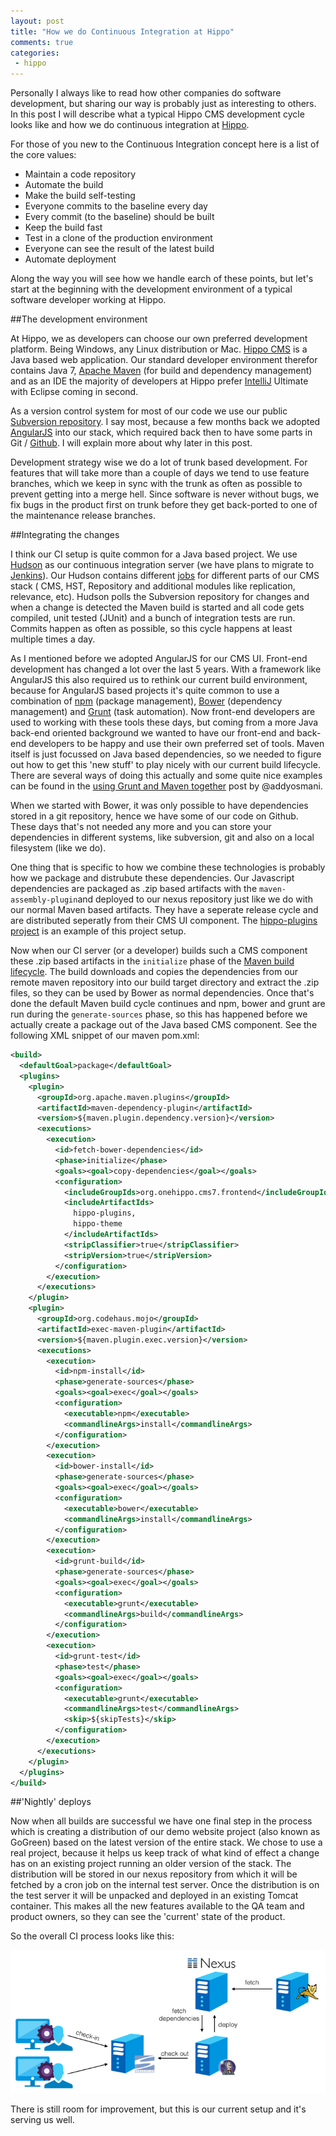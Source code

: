 ```yaml
---
layout: post
title: "How we do Continuous Integration at Hippo"
comments: true
categories:
 - hippo
---
```


Personally I always like to read how other companies do software development, but sharing our way is probably just as interesting to others.
In this post I will describe what a typical Hippo CMS development cycle looks like and how we do continuous integration at <a href="http://www.onehippo.com/" target="_blank">Hippo</a>.

For those of you new to the Continuous Integration concept here is a list of the core values:

+ Maintain a code repository
+ Automate the build
+ Make the build self-testing
+ Everyone commits to the baseline every day
+ Every commit (to the baseline) should be built
+ Keep the build fast
+ Test in a clone of the production environment
+ Everyone can see the result of the latest build
+ Automate deployment

Along the way you will see how we handle earch of these points, but let's start at the beginning with the development environment of a typical software developer working at Hippo.

##The development environment

At Hippo, we as developers can choose our own preferred development platform. Being Windows, any Linux distribution or Mac.
<a href="http://www.onehippo.org/" target="_blank">Hippo CMS</a> is a Java based web application.
Our standard developer environment therefor contains Java 7, <a href="http://maven.apache.org/" target="_blank">Apache Maven</a> (for build and dependency management) and as an IDE the majority of developers at Hippo prefer <a href="http://www.jetbrains.com/idea/" target="_blank">IntelliJ</a> Ultimate with Eclipse coming in second.

As a version control system for most of our code we use our public <a href="http://svn.onehippo.org/repos/hippo/hippo-cms7/" target="_blank">Subversion repository</a>.
I say most, because a few months back we adopted <a href="http://angularjs.org/" target="_blank">AngularJS</a> into our stack, which required back then to have some parts in Git / <a href="http://www.github.com/" target="_blank">Github</a>. I will explain more about why later in this post.

Development strategy wise we do a lot of trunk based development. For features that will take more than a couple of days we tend to use feature branches, which we keep in sync with the trunk as often as possible to prevent getting into a merge hell. Since software is never without bugs, we fix bugs in the product first on trunk before they get back-ported to one of the maintenance release branches.

##Integrating the changes

I think our CI setup is quite common for a Java based project. We use <a href="http://hudson-ci.org/" target="_blank">Hudson</a> as our continuous integration server (we have plans to migrate to <a href="http://jenkins-ci.org/" target="_blank">Jenkins</a>). Our Hudson contains different <a href="https://builds.onehippo.org/" target="_blank">jobs</a> for different parts of our CMS stack ( CMS, HST, Repository and additional modules like replication, relevance, etc).
Hudson polls the Subversion repository for changes and when a change is detected the Maven build is started and all code gets compiled, unit tested (JUnit) and a bunch of integration tests are run. Commits happen as often as possible, so this cycle happens at least multiple times a day.

As I mentioned before we adopted AngularJS for our CMS UI. Front-end development has changed a lot over the last 5 years. With a framework like AngularJS this also required us to rethink our current build environment, because for AngularJS based projects it's quite common to use a combination of [npm](https://www.npmjs.org/) (package management), [Bower](http://bower.io/) (dependency management) and [Grunt](http://gruntjs.com/) (task automation). Now front-end developers are used to working with these tools these days, but coming from a more Java back-end oriented background we wanted to have our front-end and back-end developers to be happy and use their own preferred set of tools. Maven itself is just focussed on Java based dependencies, so we needed to figure out how to get this 'new stuff' to play nicely with our current build lifecycle. There are several ways of doing this actually and some quite nice examples can be found in the [using Grunt and Maven together](http://addyosmani.com/blog/making-maven-grunt/) post by @addyosmani.

When we started with Bower, it was only possible to have dependencies stored in a git repository, hence we have some of our code on Github. These days that's not needed any more and you can store your dependencies in different systems, like subversion, git and also on a local filesystem (like we do). 

One thing that is specific to how we combine these technologies is probably how we package and distrubute these dependencies. Our Javascript dependencies are packaged as .zip based artifacts with the ```maven-assembly-plugin```and deployed to our nexus repository just like we do with our normal Maven based artifacts. They have a seperate release cycle and are distributed seperatly from their CMS UI component. The [hippo-plugins project](https://github.com/onehippo/hippo-plugins) is an example of this project setup.

Now when our CI server (or a developer) builds such a CMS component these .zip based artifacts in the ```initialize``` phase of the [Maven build lifecycle](http://maven.apache.org/guides/introduction/introduction-to-the-lifecycle.html#Lifecycle_Reference). The build downloads and copies the dependencies from our remote maven repository into our build target directory and extract the .zip files, so they can be used by Bower as normal dependencies. Once that's done the default Maven build cycle continues and npm, bower and grunt are run during the ```generate-sources``` phase, so this has happened before we actually create a package out of the Java based CMS component. See the following XML snippet of our maven pom.xml:

``` xml
<build>
  <defaultGoal>package</defaultGoal>
  <plugins>
    <plugin>
      <groupId>org.apache.maven.plugins</groupId>
      <artifactId>maven-dependency-plugin</artifactId>
      <version>${maven.plugin.dependency.version}</version>
      <executions>
        <execution>
          <id>fetch-bower-dependencies</id>
          <phase>initialize</phase>
          <goals><goal>copy-dependencies</goal></goals>
          <configuration>
            <includeGroupIds>org.onehippo.cms7.frontend</includeGroupIds>
            <includeArtifactIds>
              hippo-plugins,
              hippo-theme
            </includeArtifactIds>
            <stripClassifier>true</stripClassifier>
            <stripVersion>true</stripVersion>
          </configuration>
        </execution>
      </executions>
    </plugin>
    <plugin>
      <groupId>org.codehaus.mojo</groupId>
      <artifactId>exec-maven-plugin</artifactId>
      <version>${maven.plugin.exec.version}</version>
      <executions>
        <execution>
          <id>npm-install</id>
          <phase>generate-sources</phase>
          <goals><goal>exec</goal></goals>
          <configuration>
            <executable>npm</executable>
            <commandlineArgs>install</commandlineArgs>
          </configuration>
        </execution>
        <execution>
          <id>bower-install</id>
          <phase>generate-sources</phase>
          <goals><goal>exec</goal></goals>
          <configuration>
            <executable>bower</executable>
            <commandlineArgs>install</commandlineArgs>
          </configuration>
        </execution>
        <execution>
          <id>grunt-build</id>
          <phase>generate-sources</phase>
          <goals><goal>exec</goal></goals>
          <configuration>
            <executable>grunt</executable>
            <commandlineArgs>build</commandlineArgs>
          </configuration>
        </execution>
        <execution>
          <id>grunt-test</id>
          <phase>test</phase>
          <goals><goal>exec</goal></goals>
          <configuration>
            <executable>grunt</executable>
            <commandlineArgs>test</commandlineArgs>
            <skip>${skipTests}</skip>
          </configuration>
        </execution>
      </executions>
    </plugin>
  </plugins>
</build>
```

##'Nightly' deploys

Now when all builds are successful we have one final step in the process which is creating a distribution of our demo website project (also known as GoGreen) based on the latest version of the entire stack.
We chose to use a real project, because it helps us keep track of what kind of effect a change has on an existing project running an older version of the stack.
The distribution will be stored in our nexus repository from which it will be fetched by a cron job on the internal test server.
Once the distribution is on the test server it will be unpacked and deployed in an existing Tomcat container.
This makes all the new features available to the QA team and product owners, so they can see the 'current' state of the product.

So the overall CI process looks like this:

![CI at Hippo](/assets/ci-at-hippo-small.png)

There is still room for improvement, but this is our current setup and it's serving us well.
